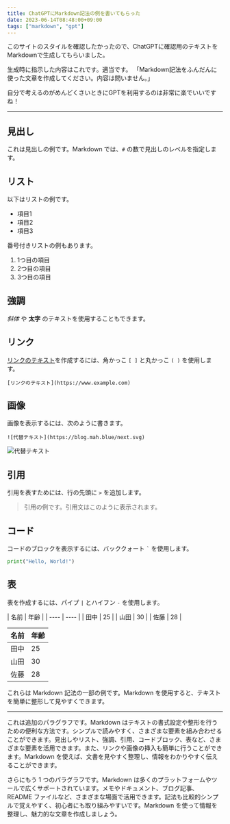 ```yaml
---
title: ChatGPTにMarkdown記法の例を書いてもらった
date: 2023-06-14T08:48:00+09:00
tags: ["markdown", "gpt"]
---
```


このサイトのスタイルを確認したかったので、ChatGPTに確認用のテキストをMarkdownで生成してもらいました。

生成時に指示した内容はこれです。適当です。
「Markdown記法をふんだんに使った文章を作成してください。内容は問いません。」

自分で考えるのがめんどくさいときにGPTを利用するのは非常に楽でいいですね！

---

## 見出し

これは見出しの例です。Markdown では、`#` の数で見出しのレベルを指定します。

## リスト

以下はリストの例です。

- 項目1
- 項目2
- 項目3

番号付きリストの例もあります。

1. 1つ目の項目
2. 2つ目の項目
3. 3つ目の項目

## 強調

_斜体_ や **太字** のテキストを使用することもできます。

## リンク

[リンクのテキスト](https://www.example.com)を作成するには、角かっこ `[ ]` と丸かっこ `( )` を使用します。

`[リンクのテキスト](https://www.example.com)`

## 画像

画像を表示するには、次のように書きます。

`![代替テキスト](https://blog.mah.blue/next.svg)`

![代替テキスト](https://blog.mah.blue/next.svg)

## 引用

引用を表すためには、行の先頭に `>` を追加します。

> 引用の例です。引用文はこのように表示されます。

## コード

コードのブロックを表示するには、バッククォート `` ` `` を使用します。

```python
print("Hello, World!")
```

## 表

表を作成するには、パイプ `|` とハイフン `-` を使用します。

\| 名前 \| 年齢 \|
\| ---- \| ---- \|
\| 田中 \| 25 \|
\| 山田 \| 30 \|
\| 佐藤 \| 28 \|

| 名前 | 年齢 |
| ---- | ---- |
| 田中 | 25   |
| 山田 | 30   |
| 佐藤 | 28   |

これらは Markdown 記法の一部の例です。Markdown を使用すると、テキストを簡単に整形して見やすくできます。

---

これは追加のパラグラフです。Markdown はテキストの書式設定や整形を行うための便利な方法です。シンプルで読みやすく、さまざまな要素を組み合わせることができます。見出しやリスト、強調、引用、コードブロック、表など、さまざまな要素を活用できます。また、リンクや画像の挿入も簡単に行うことができます。Markdown を使えば、文書を見やすく整理し、情報をわかりやすく伝えることができます。

さらにもう 1 つのパラグラフです。Markdown は多くのプラットフォームやツールで広くサポートされています。メモやドキュメント、ブログ記事、README ファイルなど、さまざまな場面で活用できます。記法も比較的シンプルで覚えやすく、初心者にも取り組みやすいです。Markdown を使って情報を整理し、魅力的な文章を作成しましょう。

